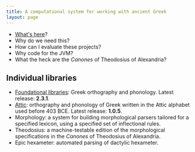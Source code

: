 ```yaml
---
title: A computational system for working with ancient Greek
layout: page
---
```


- [What's here](what)?
- Why do we need this?
- How can I evaluate these projects?
- Why code for the JVM?
- What the heck are the *Canones* of Theodosius of Alexandria?

## Individual libraries

- [Foundational libraries](basics): Greek orthography and phonology.  Latest release: **2.3.1**.
- [Attic](attic):  orthography and phonology of Greek written in the Attic alphabet used before 403 BCE.  Latest release:  **1.0.5**.
- Morphology: a system for building morphological parsers tailored for a specified lexicon, using a specified set of inflectional rules.
- Theodosius: a machine-testable edition of the morphological specifications in the *Canones* of Theodosius of Alexandria.
- Epic hexameter: automated parsing of dactylic hexameter.
